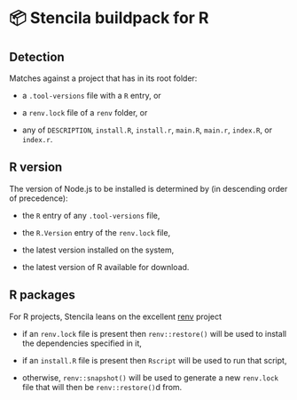 # 📦 Stencila buildpack for R

## Detection

Matches against a project that has in its root folder:

  - a `.tool-versions` file with a `R` entry, or

  - a `renv.lock` file of a `renv` folder, or

  - any of `DESCRIPTION`, `install.R`, `install.r`, `main.R`, `main.r`, `index.R`, or `index.r`.

## R version

The version of Node.js to be installed is determined by (in descending order of precedence):

  - the `R` entry of any `.tool-versions` file,

  - the `R.Version` entry of the `renv.lock` file,

  - the latest version installed on the system,

  - the latest version of R available for download.

## R packages

For R projects, Stencila leans on the excellent [renv](https://rstudio.github.io/renv/index.html) project

  - if an `renv.lock` file is present then `renv::restore()` will be used to install the dependencies specified in it,

  - if an `install.R` file is present then `Rscript` will be used to run that script,

  - otherwise, `renv::snapshot()` will be used to generate a new `renv.lock` file that will then be `renv::restore()`d from.